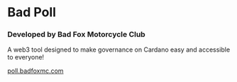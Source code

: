 # Bad Poll

### Developed by Bad Fox Motorcycle Club

A web3 tool designed to make governance on Cardano easy and accessible to everyone!

[poll.badfoxmc.com](https://poll.badfoxmc.com)
